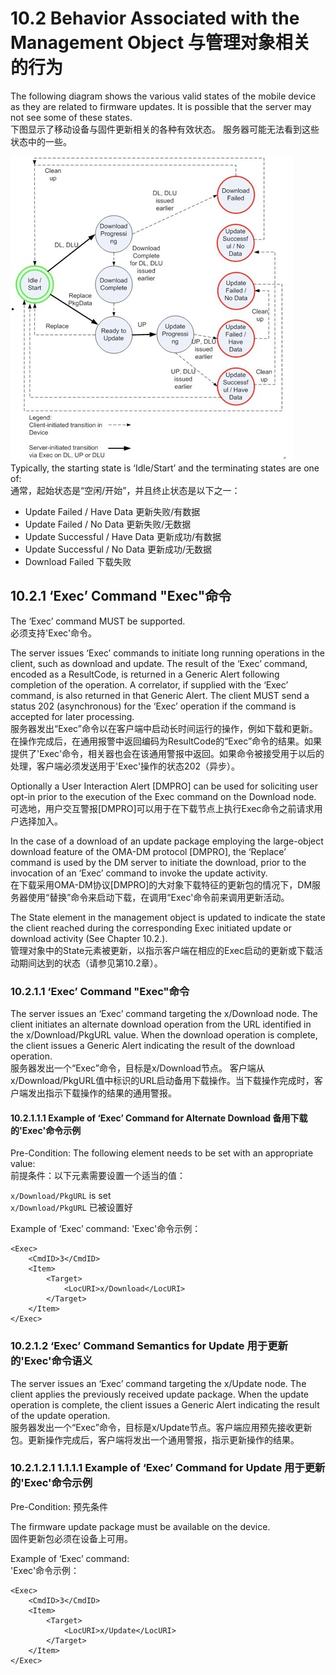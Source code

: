 # 10.2  Behavior Associated with the Management Object 与管理对象相关的行为

The following diagram shows the various valid states of the mobile device as they are related to firmware updates. It is possible that the server may not see some of these states.<br/>
下图显示了移动设备与固件更新相关的各种有效状态。 服务器可能无法看到这些状态中的一些。

![](10.2.jpeg)
Typically, the starting state is ‘Idle/Start’ and the terminating states are one of:<br/>
通常，起始状态是“空闲/开始”，并且终止状态是以下之一：
*	Update Failed / Have Data 
    更新失败/有数据
*	Update Failed / No Data 
    更新失败/无数据
*	Update Successful / Have Data
    更新成功/有数据
*	Update Successful / No Data
    更新成功/无数据
*	Download Failed
	下载失败

## 10.2.1 ‘Exec’ Command "Exec"命令
The ‘Exec’ command MUST be supported. <br/>
必须支持'Exec'命令。

The server issues ‘Exec’ commands to initiate long running operations in the client, such as download and update. The result of the ‘Exec’ command, encoded as a ResultCode, is returned in a Generic Alert following completion of the operation. A correlator, if supplied with the ‘Exec’ command, is also returned in that Generic Alert.  The client MUST send a status 202 (asynchronous) for the ‘Exec’ operation if the command is accepted for later processing.<br/>
服务器发出“Exec”命令以在客户端中启动长时间运行的操作，例如下载和更新。在操作完成后，在通用报警中返回编码为ResultCode的“Exec”命令的结果。如果提供了'Exec'命令，相关器也会在该通用警报中返回。如果命令被接受用于以后的处理，客户端必须发送用于'Exec'操作的状态202（异步）。

Optionally a User Interaction Alert [DMPRO] can be used for soliciting user opt-in prior to the execution of the Exec command on the Download node. <br/>
可选地，用户交互警报[DMPRO]可以用于在下载节点上执行Exec命令之前请求用户选择加入。

In the case of a download of an update package employing the large-object download feature of the OMA-DM protocol [DMPRO], the ‘Replace’ command is used by the DM server to initiate the download, prior to the invocation of an ‘Exec’ command to invoke the update activity.<br/>
在下载采用OMA-DM协议[DMPRO]的大对象下载特征的更新包的情况下，DM服务器使用“替换”命令来启动下载，在调用“Exec'命令前来调用更新活动。

The State element in the management object is updated to indicate the state the client reached during the corresponding Exec initiated update or download activity (See Chapter 10.2.).<br/>
管理对象中的State元素被更新，以指示客户端在相应的Exec启动的更新或下载活动期间达到的状态（请参见第10.2章）。

### 10.2.1.1 ‘Exec’ Command "Exec"命令
The server issues an ‘Exec’ command targeting the x/Download node. The client initiates an alternate download operation from the URL identified in the x/Download/PkgURL value. When the download operation is complete, the client issues a Generic Alert indicating the result of the download operation.<br/>
服务器发出一个“Exec”命令，目标是x/Download节点。 客户端从x/Download/PkgURL值中标识的URL启动备用下载操作。当下载操作完成时，客户端发出指示下载操作的结果的通用警报。

#### 10.2.1.1.1 Example of ‘Exec’ Command for Alternate Download 备用下载的'Exec'命令示例
Pre-Condition: The following element needs to be set with an appropriate value:<br/>
前提条件：以下元素需要设置一个适当的值：

`x/Download/PkgURL` is set<br/>
`x/Download/PkgURL` 已被设置好

Example of ‘Exec’ command:
'Exec'命令示例：
```
<Exec>
	<CmdID>3</CmdID>
	<Item>
		<Target>
			<LocURI>x/Download</LocURI>
		</Target>
	</Item>
</Exec>

```
### 10.2.1.2 ‘Exec’ Command Semantics for Update 用于更新的'Exec'命令语义

The server issues an ‘Exec’ command targeting the x/Update node. The client applies the previously received update package. When the update operation is complete, the client issues a Generic Alert indicating the result of the update operation.<br/>
服务器发出一个“Exec”命令，目标是x/Update节点。客户端应用预先接收更新包。更新操作完成后，客户端将发出一个通用警报，指示更新操作的结果。

### 10.2.1.2.1 1.1.1.1	Example of ‘Exec’ Command for Update 用于更新的'Exec'命令示例
Pre-Condition: 预先条件

The firmware update package must be available on the device.<br/>
固件更新包必须在设备上可用。

Example of ‘Exec’ command:<br/>
'Exec'命令示例：
```
<Exec>
	<CmdID>3</CmdID>
	<Item>
		<Target>
			<LocURI>x/Update</LocURI>
		</Target>
 	</Item>
</Exec>
```

